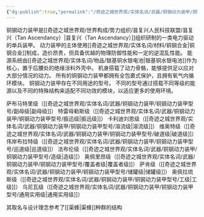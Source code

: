 ```yaml
---
{"dg-publish":true,"permalink":"/奇迹之城世界观/实体名词/武器/铜钢动力装甲/铜钢动力装甲/","dgPassFrontmatter":true}
---
```


铜钢动力装甲是[[奇迹之城世界观/世界构成/势力组织/昙复兴人民科技联盟/昙复兴（Tan Ascendancy）\|昙复兴（Tan Ascendancy）]]组织研制的一类电力驱动的单兵装甲。
动力装甲的主体使用[[奇迹之城世界观/实体名词/材料/铜钢合金\|铜钢合金]]制成，造价昂贵，但具备优越的物理防御性能和一定的逆混乱性能。
能源系统由[[奇迹之城世界观/实体名词/物品/银基铜水银电池\|银基铜水银电池]]作为核心，置于后腰处的绝缘涂料外壳中。
机身搭载了动力骨骼，能够提供足以应对大部分情况的动力。
所有的铜钢动力装甲都拥有全包裹式保护，且拥有氧气内循环模块。
铜钢动力装甲存在不同用途的型号。
不同的型号通过搭载不同等级的能源以及不同的特殊结构来适配不同功效的模块，以适应更多的使用环境。

萨布马特里级（[[奇迹之城世界观/实体名词/武器/铜钢动力装甲/铜钢动力装甲型号/副母级\|副母级]]）
特雷母勒斯级（[[奇迹之城世界观/实体名词/武器/铜钢动力装甲/铜钢动力装甲型号/振迅级\|振迅级]]）
卡利迪刘恩级（[[奇迹之城世界观/实体名词/武器/铜钢动力装甲/铜钢动力装甲型号/溶流级\|溶流级]]）
维奥特级（[[奇迹之城世界观/实体名词/武器/铜钢动力装甲/铜钢动力装甲型号/破道级\|破道级]]）
伟岸布拉特级（[[奇迹之城世界观/实体名词/武器/铜钢动力装甲/铜钢动力装甲型号/巡道级\|巡道级]]）
法布伦级（[[奇迹之城世界观/实体名词/武器/铜钢动力装甲/铜钢动力装甲型号/造级\|造级]]）
奥佩里昂级（[[奇迹之城世界观/实体名词/武器/铜钢动力装甲/铜钢动力装甲型号/覆盖者级\|覆盖者级]]）
萨肯级（[[奇迹之城世界观/实体名词/武器/铜钢动力装甲/铜钢动力装甲型号/储罐级\|储罐级]]）
奥佩拉琉斯级（[[奇迹之城世界观/实体名词/武器/铜钢动力装甲/铜钢动力装甲型号/工级\|工级]]）
乌尼瓦级（[[奇迹之城世界观/实体名词/武器/铜钢动力装甲/铜钢动力装甲型号/通用实用级\|通用实用级]]）

其取名与设计理念参考了[[渠蜂\|渠蜂]]种群的结构